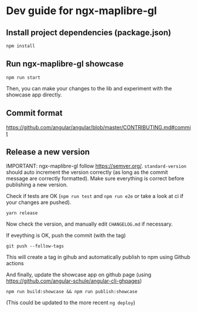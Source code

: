 # Dev guide for ngx-maplibre-gl

## Install project dependencies (package.json)

```
npm install
```

## Run ngx-maplibre-gl showcase

```
npm run start
```

Then, you can make your changes to the lib and experiment with the showcase app directly.

## Commit format

https://github.com/angular/angular/blob/master/CONTRIBUTING.md#commit

## Release a new version

IMPORTANT: ngx-maplibre-gl follow https://semver.org/.
`standard-version` should auto increment the version correctly (as long as the commit message are correctly formatted). Make sure everything is correct before publishing a new version.

Check if tests are OK (`npm run test` and `npm run e2e` or take a look at ci if your changes are pushed).

```
yarn release
```

Now check the version, and manually edit `CHANGELOG.md` if necessary.

If eveything is OK, push the commit (with the tag)

```
git push --follow-tags
```

This will create a tag in gihub and automatically publish to npm using Github actions

And finally, update the showcase app on github page (using https://github.com/angular-schule/angular-cli-ghpages)

```
npm run build:showcase && npm run publish:showcase
```

(This could be updated to the more recent `ng deploy`)

